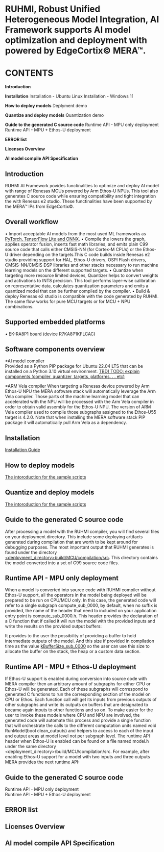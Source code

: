 

# RUHMI, Robust Unified Heterogeneous Model Integration, AI Framework supports AI model optimization and deployment with powered by EdgeCortix© MERA™.

# CONTENTS
**Introduction**

**Installation**
      Installation - Ubuntu Linux
      Installation - Windows 11

**How to deploy models**
  Deplyment demo  

**Quantize and deploy models**
  Quantization demo  

**Guide to the generated C source code**
  Runtime API - MPU only deployment  
  Runtime API - MPU + Ethos-U deployment  

**ERROR list** 

**Licenses Overview**

**AI model compile API Specification**


## Introduction
RUHMI AI Framework povides functinalities to optimize and deploy AI model with range of Renesas MCUs powered by Arm Ethos-U NPUs. This tool also generates C source code while ensuring compatibility and tight integration the with Renesas e2 studio. These functinalities have been supported by the MERA™ IPs from EdgeCortix©.

## Overall workflow
• Import acceptable AI models from the most used ML frameworks as <u>PyTorch, TensorFlow Lite and ONNX</u>.
• Compile the lowers the graph, applies operator fusion, inserts fast math libraries, and emits plain C99 source code that calls either CMSIS-NN (for Cortex-M CPUs) or the Ethos-U driver depending on the targets.This C code builds inside Renesas e2 studio providing support for HAL, Ethos-U drivers, OSPI Flash drivers, CMSIS-NN/CMSIS DSP libraries and other stacks necessary to run machine learning models on the different supported targets.
• Quantize when targeting more resource limited devices, Quantizer helps to convert weights and activations to INT8 precision. This tool performs layer-wise calibration on representative data, calculates quantization parameters and emits a quantized model that can be further compiled by the compiler.
• Build & deploy Renesas e2 studio is compatible with the code generated by RUHMI. The same flow works for pure MCU targets or for MCU + NPU combinations.


## Supported embedded platforms
• EK-RA8P1 board (device R7KA8P1KFLCAC)

## Software components overview
*AI model compiler  
Provided as a Python PIP package for Ubuntu 22.04 LTS that can be installed on a Python 3.10 virtual environment.
<u>TBD) TODO: explain components (compiler, quantizer, targets, platforms. . . etc)</u>

*ARM Vela compiler
When targeting a Renesas device powered by Arm Ethos-U NPU the MERA software stack will automatically leverage the Arm Vela compiler. Those parts of the machine learning model that can accelerated with the NPU will be processed with the Arm Vela compiler in order to obtain valid assembly for the Ethos-U NPU. The version of ARM Vela compiler used to compile those subgraphs assigned to the Ethos-U55 target is 4.2.0. Note that when installing the MERA software stack PIP package it will automatically pull Arm Vela as a dependency.

## Installation
[Installation Guide](/install/README.md)

## How to deploy models
  [The intoroduction for the sample scripts](scripts/README.md)

## Quantize and deploy models 
  [The intoroduction for the sample scripts](scripts/README.md)

## Guide to the generated C source code
After processing a model with the RUHMI compiler, you will find several files on your deployment directory. This include some deploying artifacts generated during compilation that are worth to be kept around for debugging purposes. The most important output that RUHMI generates is found under the directory <u><deployment_directory>build/MCU/compilation/src</u>. This directory contains the model converted into a set of C99 source code files.

## Runtime API - MPU only deployment
When a model is converted into source code with RUHMI compiler without Ethos-U support, all the operators in the model being deployed will be prepared to be run on CPU/MCU only. 
In this case, the generated code will refer to a single subgraph compute_sub_0000<suffix>, by default, when no suffix is provided, the name of the header that need to included on your application entry point is compute_sub_0000.h.
This header provides the declaration of a C function that if called it will run the model with the provided inputs and write the results on the provided output buffers:

It provides to the user the possibility of providing a buffer to hold intermediate outputs of the model. And this size if provided in compilation time as the value <u>kBufferSize_sub_0000</u> so the user can use this size to allocate the buffer on the stack, the heap or a custom data section.

## Runtime API - MPU + Ethos-U deployment

If Ethos-U support is enabled during conversion into source code with MERA compiler then an arbitrary amount of subgraphs for either CPU or Ethos-U will be generated. Each of these subgraphs will correspond to generated C functions to run the corresponding section of the model on CPU or Ethos. Each function call will get its inputs from previous outputs of other subgraphs and write its outputs on buffers that are designated to became again inputs to other
functions and so on. To make easier for the user to invoke these models where CPU and NPU are involved, the generated code will automate this process and provide a single function that will orchestrate the calls to the different computation
units named void RunModel(bool clean_outputs) and helpers to access to each of the input and output areas at model level not per subgraph level. The runtime API header when Ethos-U is enabled can be found on a file named model.h
under the same directory <deployment_directory>/build/MCU/compilation/src.
For example, after enabling Ethos-U support for a model with two inputs and three outputs MERA provides the next runtime API:

## Guide to the generated C source code
  Runtime API - MPU only deployment  
  Runtime API - MPU + Ethos-U deployment  

## ERROR list  


## Licenses Overview  


## AI model compile API Specification  






